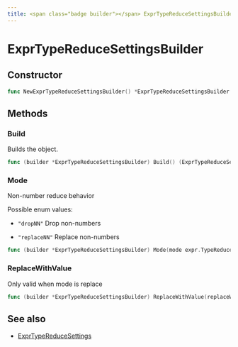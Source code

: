 ```yaml
---
title: <span class="badge builder"></span> ExprTypeReduceSettingsBuilder
---
```

# <span class="badge builder"></span> ExprTypeReduceSettingsBuilder

## Constructor

```go
func NewExprTypeReduceSettingsBuilder() *ExprTypeReduceSettingsBuilder
```
## Methods

### <span class="badge object-method"></span> Build

Builds the object.

```go
func (builder *ExprTypeReduceSettingsBuilder) Build() (ExprTypeReduceSettings, error)
```

### <span class="badge object-method"></span> Mode

Non-number reduce behavior

Possible enum values:

 - `"dropNN"` Drop non-numbers

 - `"replaceNN"` Replace non-numbers

```go
func (builder *ExprTypeReduceSettingsBuilder) Mode(mode expr.TypeReduceMode) *ExprTypeReduceSettingsBuilder
```

### <span class="badge object-method"></span> ReplaceWithValue

Only valid when mode is replace

```go
func (builder *ExprTypeReduceSettingsBuilder) ReplaceWithValue(replaceWithValue float64) *ExprTypeReduceSettingsBuilder
```

## See also

 * <span class="badge object-type-struct"></span> [ExprTypeReduceSettings](./object-ExprTypeReduceSettings.md)
